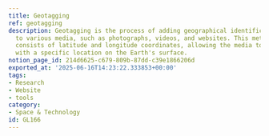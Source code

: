 ```yaml
---
title: Geotagging
ref: geotagging
description: Geotagging is the process of adding geographical identification metadata
  to various media, such as photographs, videos, and websites. This metadata usually
  consists of latitude and longitude coordinates, allowing the media to be associated
  with a specific location on the Earth's surface.
notion_page_id: 214d6625-c679-809b-87dd-c39e1866206d
exported_at: '2025-06-16T14:23:22.333853+00:00'
tags:
- Research
- Website
- tools
category:
- Space & Technology
id: GL166
---
```


